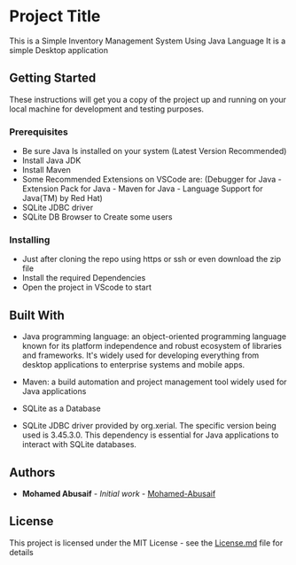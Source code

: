# Project Title

This is a Simple Inventory Management System Using Java Language
It is a simple Desktop application

## Getting Started

These instructions will get you a copy of the project up and running on your local machine for development and testing purposes.

### Prerequisites

- Be sure Java Is installed on your system (Latest Version Recommended)
- Install Java JDK
- Install Maven
- Some Recommended Extensions on VSCode are: (Debugger for Java - Extension Pack for Java - Maven for Java - Language Support for Java(TM) by Red Hat)
- SQLite JDBC driver
- SQLite DB Browser to Create some users

### Installing

- Just after cloning the repo using https or ssh or even download the zip file
- Install the required Dependencies
- Open the project in VScode to start

## Built With

- Java programming language: an object-oriented programming language known for its platform independence and robust ecosystem of libraries and frameworks.
  It's widely used for developing everything from desktop applications to enterprise systems and mobile apps.

- Maven: a build automation and project management tool widely used for Java applications

- SQLite as a Database

- SQLite JDBC driver provided by org.xerial.
  The specific version being used is 3.45.3.0.
  This dependency is essential for Java applications to interact with SQLite databases.

## Authors

- **Mohamed Abusaif** - _Initial work_ - [Mohamed-Abusaif](https://github.com/Mohamed-Abusaif)

## License

This project is licensed under the MIT License - see the [License.md](License.md) file for details
